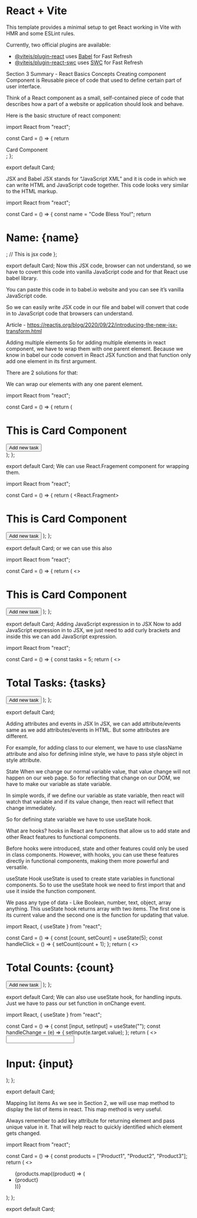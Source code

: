 # React + Vite

This template provides a minimal setup to get React working in Vite with HMR and some ESLint rules.

Currently, two official plugins are available:

- [@vitejs/plugin-react](https://github.com/vitejs/vite-plugin-react/blob/main/packages/plugin-react/README.md) uses [Babel](https://babeljs.io/) for Fast Refresh
- [@vitejs/plugin-react-swc](https://github.com/vitejs/vite-plugin-react-swc) uses [SWC](https://swc.rs/) for Fast Refresh

Section 3 Summary - React Basics Concepts
Creating component
Component is Reusable piece of code that used to define certain part of user interface.

Think of a React component as a small, self-contained piece of code that describes how a part of a website or application should look and behave.

Here is the basic structure of react component:

import React from "react";

const Card = () => {
return <div>Card Component</div>;
};

export default Card;

JSX and Babel
JSX stands for “JavaScript XML” and it is code in which we can write HTML and JavaScript code together. This code looks very similar to the HTML markup.

import React from "react";

const Card = () => {
const name = "Code Bless You!";
return <h1>Name: {name}</h1>; // This is jsx code
};

export default Card;
Now this JSX code, browser can not understand, so we have to covert this code into vanilla JavaScript code and for that React use babel library.

You can paste this code in to babel.io website and you can see it’s vanilla JavaScript code.

So we can easily write JSX code in our file and babel will convert that code in to JavaScript code that browsers can understand.

Article - https://reactjs.org/blog/2020/09/22/introducing-the-new-jsx-transform.html

Adding multiple elements
So for adding multiple elements in react component, we have to wrap them with one parent element. Because we know in babel our code convert in React JSX function and that function only add one element in its first argument.

There are 2 solutions for that:

We can wrap our elements with any one parent element.

import React from "react";

const Card = () => {
return (
<div>
<h1>This is Card Component</h1>
<button>Add new task</button>
</div>
);
};

export default Card;
We can use React.Fragement component for wrapping them.

import React from "react";

const Card = () => {
return (
<React.Fragment>
<h1>This is Card Component</h1>
<button>Add new task</button>
</React.Fragment>
);
};

export default Card;
or we can use this also

import React from "react";

const Card = () => {
return (
<>
<h1>This is Card Component</h1>
<button>Add new task</button>
</>
);
};

export default Card;
Adding JavaScript expression in to JSX
Now to add JavaScript expression in to JSX, we just need to add curly brackets and inside this we can add JavaScript expression.

import React from "react";

const Card = () => {
const tasks = 5;
return (
<>
<h1>Total Tasks: {tasks}</h1>
<button>Add new task</button>
</>
);
};

export default Card;

Adding attributes and events in JSX
In JSX, we can add attribute/events same as we add attributes/events in HTML. But some attributes are different.

For example, for adding class to our element, we have to use className attribute and also for defining inline style, we have to pass style object in style attribute.

State
When we change our normal variable value, that value change will not happen on our web page. So for reflecting that change on our DOM, we have to make our variable as state variable.

In simple words, if we define our variable as state variable, then react will watch that variable and if its value change, then react will reflect that change immediately.

So for defining state variable we have to use useState hook.

What are hooks?
hooks in React are functions that allow us to add state and other React features to functional components.

Before hooks were introduced, state and other features could only be used in class components. However, with hooks, you can use these features directly in functional components, making them more powerful and versatile.

useState Hook
useState is used to create state variables in functional components. So to use the useState hook we need to first import that and use it inside the function component.

We pass any type of data - Like Boolean, number, text, object, array anything. This useState hook returns array with two items. The first one is its current value and the second one is the function for updating that value.

import React, { useState } from "react";

const Card = () => {
const [count, setCount] = useState(5);
const handleClick = () => {
setCount(count + 1);
};
return (
<>
<h1>Total Counts: {count}</h1>
<button onClick={handleClick}>Add new task</button>
</>
);
};

export default Card;
We can also use useState hook, for handling inputs. Just we have to pass our set function in onChange event.

import React, { useState } from "react";

const Card = () => {
const [input, setInput] = useState("");
const handleChange = (e) => {
setInput(e.target.value);
};
return (
<>
<input type='text' onChange={handleChange} />
<h1>Input: {input}</h1>
</>
);
};

export default Card;

Mapping list items
As we see in Section 2, we will use map method to display the list of items in react. This map method is very useful.

Always remember to add key attribute for returning element and pass unique value in it. That will help react to quickly identified which element gets changed.

import React from "react";

const Card = () => {
const products = ["Product1", "Product2", "Product3"];
return (
<>
<ul>
{products.map((product) => (
<li key={product}>{product}</li>
))}
</ul>
</>
);
};

export default Card;
